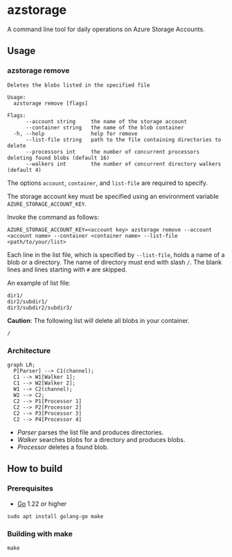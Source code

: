 # azstorage

A command line tool for daily operations on Azure Storage Accounts.

## Usage

### azstorage remove

```
Deletes the blobs listed in the specified file

Usage:
  azstorage remove [flags]

Flags:
      --account string     the name of the storage account
      --container string   the name of the blob container
  -h, --help               help for remove
      --list-file string   path to the file containing directories to delete
      --processors int     the number of concurrent processors deleting found blobs (default 16)
      --walkers int        the number of concurrent directory walkers (default 4)
```

The options `account`, `container`, and `list-file` are required to specify.

The storage account key must be specified using an environment variable `AZURE_STORAGE_ACCOUNT_KEY`.

Invoke the command as follows:
```
AZURE_STORAGE_ACCOUNT_KEY=<account key> azstorage remove --account <account name> --container <container name> --list-file <path/to/your/list>
```

Each line in the list file, which is specified by `--list-file`, holds a name of a blob or a directory.
The name of directory must end with slash `/`.
The blank lines and lines starting with `#` are skipped.

An example of list file:
```
dir1/
dir2/subdir1/
dir3/subdir2/subdir3/
```

**Caution**: The following list will delete all blobs in your container.
```
/
```

### Architecture

```mermaid
graph LR;
  P[Parser] --> C1(channel);
  C1 --> W1[Walker 1];
  C1 --> W2[Walker 2];
  W1 --> C2(channel);
  W2 --> C2;
  C2 --> P1[Processor 1]
  C2 --> P2[Processor 2]
  C2 --> P3[Processor 3]
  C2 --> P4[Processor 4]
```

* _Parser_ parses the list file and produces directories.
* _Walker_ searches blobs for a directory and produces blobs.
* _Processor_ deletes a found blob.

## How to build

### Prerequisites

* [Go](https://go.dev/dl/) 1.22 or higher

```
sudo apt install golang-go make
```

### Building with make

```
make
```

